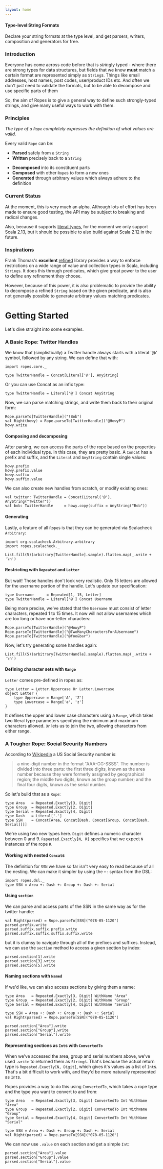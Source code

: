 ```yaml
---
layout: home
---
```

#### Type-level String Formats

Declare your string formats at the type level, and
get parsers, writers, composition and generators for free.

### Introduction

Everyone has come across code before that is *string*ly typed - where
there are strong types for data structures, but fields that we know
**must** match a certain format are represented simply as `String`s.
Things like email addresses, host names, post codes, user/product IDs
etc. And often we don't just need to validate the formats, but to be
able to decompose and use specific parts of them

So, the aim of Ropes is to give a general way to define such
strongly-typed strings, and give many useful ways to work with them.

### Principles

_The type of a `Rope` completely expresses the definition of what values
are valid._

Every valid `Rope` can be:
* **Parsed** safely from a `String`
* **Written** precisely back to a `String`
- **Decomposed** into its constituent parts
- **Composed** with other `Rope`s to form a new ones
- **Generated** through arbitrary values which always adhere to the
  definition

### Current Status

At the moment, this is very much an alpha. Although lots of effort has
been made to ensure good testing, the API may be subject to breaking and
radical changes.

Also, because it supports
[literal types](https://docs.scala-lang.org/sips/42.type.html), for the
moment we only support Scala 2.13, but it should be possible to also
build against Scala 2.12 in the future.

### Inspirations

Frank Thomas's **excellent**
[refined](https://github.com/fthomas/refined) library provides a way to enforce
restrictions on a wide range of value and collection types in Scala,
including `String`s. It does this through predicates, which give
great power to the user to define any refinement they choose.

However, because of this power, it is also problematic to provide the
ability to decompose a refined `String` based on the given predicate,
and is also not generally possible to generate arbitrary values matching
predicates.

Getting Started
===

Let's dive straight into some examples.

### A Basic Rope: Twitter Handles

We know that (simplistically) a Twitter handle always starts with a
literal '@' symbol, followed by any string. We can define that with:

```tut:silent
import ropes.core._

type TwitterHandle = Concat[Literal['@'], AnyString]
```

Or you can use Concat as an infix type:

```tut:silent
type TwitterHandle = Literal['@'] Concat AnyString
```

Now, we can parse matching strings, and write them back to their
original form:

```tut:book
Rope.parseTo[TwitterHandle]("!Bob")
val Right(howy) = Rope.parseTo[TwitterHandle]("@HowyP")
howy.write
```

#### Composing and decomposing

After parsing, we can access the parts of the rope based on the
properties of each individual type. In this case, they are pretty basic.
A `Concat` has a prefix and suffix, and the `Literal` and `AnyString`
contain single values:

```tut:book
howy.prefix
howy.prefix.value
howy.suffix
howy.suffix.value
```

We can also create new handles from scratch, or modify existing ones:

```tut:book
val twitter: TwitterHandle = Concat(Literal('@'), AnyString("Twitter"))
val bob: TwitterHandle     = howy.copy(suffix = AnyString("Bob"))
```

#### Generating

Lastly, a feature of all `Rope`s is that they can be generated via
Scalacheck `Arbitrary`:

```tut:book
import org.scalacheck.Arbitrary.arbitrary
import ropes.scalacheck._

List.fill(5)(arbitrary[TwitterHandle].sample).flatten.map(_.write + '\n')
```

#### Restricting with `Repeated` and `Letter`

But wait! Those handles don't look very realistic. Only 15 letters are
allowed for the username portion of the handle. Let's update our
specification:

```tut:silent
type Username      = Repeated[1, 15, Letter]
type TwitterHandle = Literal['@'] Concat Username
```

Being more precise, we've stated that the `Username` must consist of
letter characters, repeated 1 to 15 times. It now will not allow
usernames which are too long or have non-letter characters:

```tut:book
Rope.parseTo[TwitterHandle]("@HowyP")
Rope.parseTo[TwitterHandle]("@TwoManyCharactersForAUsername")
Rope.parseTo[TwitterHandle]("@foo&bar")
```

Now, let's try generating some handles again:

```tut:book
List.fill(5)(arbitrary[TwitterHandle].sample).flatten.map(_.write + '\n')
```

#### Defining character sets with `Range`

`Letter` comes pre-defined in ropes as:

```tut:silent
type Letter = Letter.Uppercase Or Letter.Lowercase
object Letter {
    type Uppercase = Range['A', 'Z']
    type Lowercase = Range['a', 'z']
}
```

It defines the upper and lower case characters using a `Range`, which
takes two literal type parameters specifying the minimum and maximum
characters allowed. `Or` lets us to join the two, allowing characters
from either range.

### A Tougher Rope: Social Security Numbers

According to
[Wikipedia](https://en.wikipedia.org/wiki/Social_Security_number#Structure)
a US Social Security number is:

>a nine-digit number in the format "AAA-GG-SSSS". The number is divided 
>into three parts: the first three
>digits, known as the area number because they were formerly assigned by
>geographical region; the middle two digits, known as the group number;
>and the final four digits, known as the serial number.

So let's build that as a `Rope`:

```tut:silent
type Area   = Repeated.Exactly[3, Digit]
type Group  = Repeated.Exactly[2, Digit]
type Serial = Repeated.Exactly[4, Digit]
type Dash   = Literal['-']
type SSN    = Concat[Area, Concat[Dash, Concat[Group, Concat[Dash, Serial]]]]
```

We're using two new types here. `Digit` defines a numeric character 
between 0 and 9. `Repeated.Exactly[N, R]` specifies that we expect `N` 
instances of the rope `R`.

#### Working with nested `Concat`s

The definition for `SSN` we have so far isn't very easy to read because
of all the nesting. We can make it simpler by using the `+:` syntax from
the DSL:

```tut:silent
import ropes.dsl._
type SSN = Area +: Dash +: Group +: Dash +: Serial
```
#### Using `section`

We can parse and access parts of the SSN in the same way as for the
twitter handle:

```tut:book
val Right(parsed) = Rope.parseTo[SSN]("078-05-1120")
parsed.prefix.write
parsed.suffix.suffix.prefix.write
parsed.suffix.suffix.suffix.suffix.write
```

but it is clumsy to navigate through all of the prefixes and suffixes.
Instead, we can use the `section` method to access a given section by
index:

```tut:book
parsed.section[1].write
parsed.section[3].write
parsed.section[5].write
```

#### Naming sections with `Named`

If we'd like, we can also access sections by giving them a name:

```tut:silent
type Area   = Repeated.Exactly[3, Digit] WithName "Area"
type Group  = Repeated.Exactly[2, Digit] WithName "Group"
type Serial = Repeated.Exactly[4, Digit] WithName "Serial"
```

```tut:invisible
type SSN = Area +: Dash +: Group +: Dash +: Serial
val Right(parsed) = Rope.parseTo[SSN]("078-05-1120")
```

```tut:book
parsed.section["Area"].write
parsed.section["Group"].write
parsed.section["Serial"].write
```

#### Representing sections as `Int`s with `ConvertedTo`

When we've accessed the area, group and serial numbers above, we've used
`.write` to returned them as `String`s. That's because the actual return
type is `Repeated.Exactly[N, Digit]`, which gives it's values as a list
of `Int`s. That's a bit difficult to work with, and they'd be more
naturally represented as `Int`s.

Ropes provides a way to do this using `ConvertedTo`, which takes a rope
type and the type you want to convert to and from:

```tut:silent
type Area   = Repeated.Exactly[3, Digit] ConvertedTo Int WithName "Area"
type Group  = Repeated.Exactly[2, Digit] ConvertedTo Int WithName "Group"
type Serial = Repeated.Exactly[4, Digit] ConvertedTo Int WithName "Serial"
```

```tut:invisible
type SSN = Area +: Dash +: Group +: Dash +: Serial
val Right(parsed) = Rope.parseTo[SSN]("078-05-1120")
```

We can now use `.value` on each section and get a simple `Int`:

```tut:book
parsed.section["Area"].value
parsed.section["Group"].value
parsed.section["Serial"].value
```

<!--- Explain `Conversion` --->

<!--- What about setting sections? --->